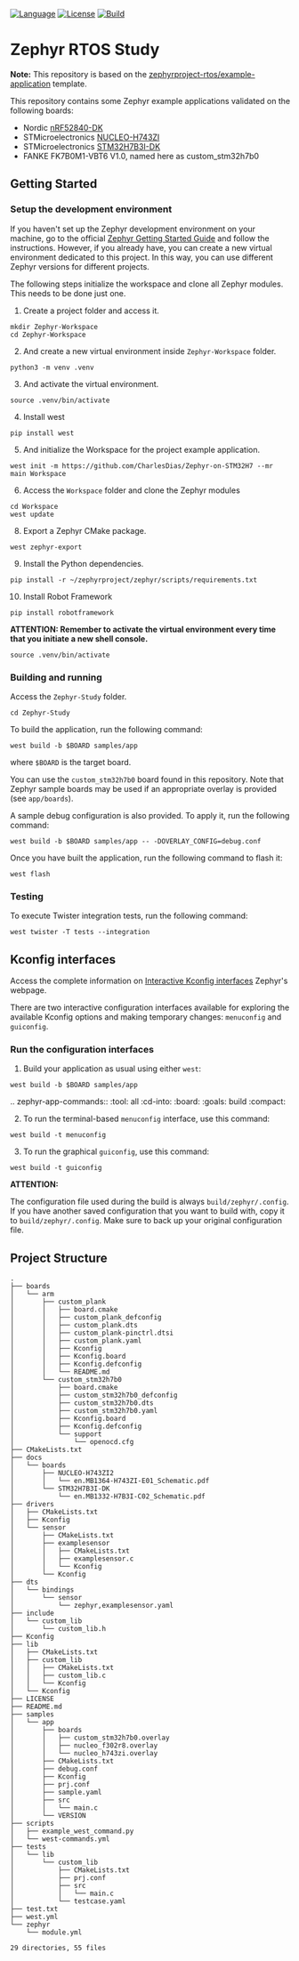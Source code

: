 [![Language](https://img.shields.io/badge/Made%20with-C-blue.svg)](https://shields.io/)
[![License](https://img.shields.io/badge/License-Apache_2.0-blue.svg)](https://opensource.org/licenses/Apache-2.0)
[![Build](https://github.com/CharlesDias/Zephyr-Study/actions/workflows/build.yml/badge.svg)](https://github.com/CharlesDias/Zephyr-Study/actions/workflows/build.yml)

# Zephyr RTOS Study

**Note:** This repository is based on the [zephyrproject-rtos/example-application](https://github.com/zephyrproject-rtos/example-application) template.

This repository contains some Zephyr example applications validated on the following boards:

- Nordic [nRF52840-DK][nrf52840_dk]
- STMicroelectronics [NUCLEO-H743ZI][nucleo_h743zi]
- STMicroelectronics [STM32H7B3I-DK][stm32h7b3i_dk]
- FANKE FK7B0M1-VBT6 V1.0, named here as custom_stm32h7b0

[nrf52840_dk]: https://www.nordicsemi.com/Products/Development-hardware/nrf52840-dk
[nucleo_h743zi]: https://www.st.com/en/evaluation-tools/nucleo-h743zi.html
[stm32h7b3i_dk]: https://www.st.com/en/evaluation-tools/stm32h7b3i-dk.html

## Getting Started

### Setup the development environment

If you haven't set up the Zephyr development environment on your machine, go to the 
official [Zephyr Getting Started Guide](https://docs.zephyrproject.org/latest/getting_started/index.html) 
and follow the instructions. However, if you already have, you can create a new virtual environment dedicated 
to this project. In this way, you can use different Zephyr versions for different projects.

The following steps initialize the workspace and clone all Zephyr modules. This needs to be done just one.

1. Create a project folder and access it.

```shell
mkdir Zephyr-Workspace
cd Zephyr-Workspace
```

2. And create a new virtual environment inside `Zephyr-Workspace` folder.

```shell
python3 -m venv .venv
```

3. And activate the virtual environment.

```shell
source .venv/bin/activate
```

4. Install west

```shell
pip install west
```

5. And initialize the Workspace for the project example application.

```shell
west init -m https://github.com/CharlesDias/Zephyr-on-STM32H7 --mr main Workspace
```

6. Access the `Workspace` folder and clone the Zephyr modules

```shell
cd Workspace
west update
```

8. Export a Zephyr CMake package. 

```shell
west zephyr-export
```

9. Install the Python dependencies.

```shell
pip install -r ~/zephyrproject/zephyr/scripts/requirements.txt
```

10. Install Robot Framework

```shell
pip install robotframework
```

**ATTENTION: Remember to activate the virtual environment every time that you initiate a new shell console.**

```shell
source .venv/bin/activate
```

### Building and running

Access the `Zephyr-Study` folder.

```shell
cd Zephyr-Study
```

To build the application, run the following command:

```shell
west build -b $BOARD samples/app
```

where `$BOARD` is the target board.

You can use the `custom_stm32h7b0` board found in this repository.
Note that Zephyr sample boards may be used if an appropriate overlay is provided (see `app/boards`).

A sample debug configuration is also provided. To apply it, run the following command:

```shell
west build -b $BOARD samples/app -- -DOVERLAY_CONFIG=debug.conf
```

Once you have built the application, run the following command to flash it:

```shell
west flash
```

### Testing

To execute Twister integration tests, run the following command:

```shell
west twister -T tests --integration
```

## Kconfig interfaces

Access the complete information on [Interactive Kconfig interfaces](https://docs.zephyrproject.org/latest/build/kconfig/menuconfig.html#interactive-kconfig-interfaces) Zephyr's webpage.

There are two interactive configuration interfaces available for exploring the available Kconfig options and making temporary changes: `menuconfig` and `guiconfig`.

### Run the configuration interfaces

1. Build your application as usual using either `west`:

```shell
west build -b $BOARD samples/app
```

   .. zephyr-app-commands::
      :tool: all
      :cd-into:
      :board: <board>
      :goals: build
      :compact:

2. To run the terminal-based `menuconfig` interface, use this command:

```shell
west build -t menuconfig
```

3. To run the graphical `guiconfig`, use this command:

```shell
west build -t guiconfig
```

**ATTENTION:** 

The configuration file used during the build is always `build/zephyr/.config`. If you have another saved configuration that you want to build with, copy it to `build/zephyr/.config`. Make sure to back up your original configuration file.

## Project Structure

```text
.
├── boards
│   └── arm
│       ├── custom_plank
│       │   ├── board.cmake
│       │   ├── custom_plank_defconfig
│       │   ├── custom_plank.dts
│       │   ├── custom_plank-pinctrl.dtsi
│       │   ├── custom_plank.yaml
│       │   ├── Kconfig
│       │   ├── Kconfig.board
│       │   ├── Kconfig.defconfig
│       │   └── README.md
│       └── custom_stm32h7b0
│           ├── board.cmake
│           ├── custom_stm32h7b0_defconfig
│           ├── custom_stm32h7b0.dts
│           ├── custom_stm32h7b0.yaml
│           ├── Kconfig.board
│           ├── Kconfig.defconfig
│           └── support
│               └── openocd.cfg
├── CMakeLists.txt
├── docs
│   └── boards
│       ├── NUCLEO-H743ZI2
│       │   └── en.MB1364-H743ZI-E01_Schematic.pdf
│       └── STM32H7B3I-DK
│           └── en.MB1332-H7B3I-C02_Schematic.pdf
├── drivers
│   ├── CMakeLists.txt
│   ├── Kconfig
│   └── sensor
│       ├── CMakeLists.txt
│       ├── examplesensor
│       │   ├── CMakeLists.txt
│       │   ├── examplesensor.c
│       │   └── Kconfig
│       └── Kconfig
├── dts
│   └── bindings
│       └── sensor
│           └── zephyr,examplesensor.yaml
├── include
│   └── custom_lib
│       └── custom_lib.h
├── Kconfig
├── lib
│   ├── CMakeLists.txt
│   ├── custom_lib
│   │   ├── CMakeLists.txt
│   │   ├── custom_lib.c
│   │   └── Kconfig
│   └── Kconfig
├── LICENSE
├── README.md
├── samples
│   └── app
│       ├── boards
│       │   ├── custom_stm32h7b0.overlay
│       │   ├── nucleo_f302r8.overlay
│       │   └── nucleo_h743zi.overlay
│       ├── CMakeLists.txt
│       ├── debug.conf
│       ├── Kconfig
│       ├── prj.conf
│       ├── sample.yaml
│       ├── src
│       │   └── main.c
│       └── VERSION
├── scripts
│   ├── example_west_command.py
│   └── west-commands.yml
├── tests
│   └── lib
│       └── custom_lib
│           ├── CMakeLists.txt
│           ├── prj.conf
│           ├── src
│           │   └── main.c
│           └── testcase.yaml
├── test.txt
├── west.yml
└── zephyr
    └── module.yml

29 directories, 55 files
```